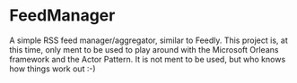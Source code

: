 # FeedManager
A simple RSS feed manager/aggregator, similar to Feedly. This project is, at this time, only ment to be used to play around with the Microsoft Orleans framework and the Actor Pattern. It is not ment to be used, but who knows how things work out :-)
